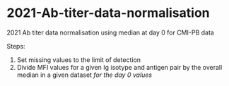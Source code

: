 # 2021-Ab-titer-data-normalisation
2021 Ab titer data normalisation using median at day 0 for CMI-PB data

Steps:
1. Set missing values to the limit of detection
2. Divide MFI values for a given Ig isotype and antigen pair by the overall median in a given dataset *for the day 0 values*
